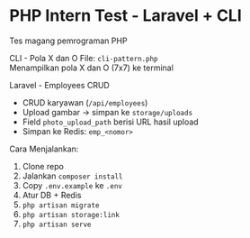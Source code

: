 # PHP Intern Test - Laravel + CLI

Tes magang pemrograman PHP

CLI - Pola X dan O
File: `cli-pattern.php`  
Menampilkan pola X dan O (7x7) ke terminal

Laravel - Employees CRUD

- CRUD karyawan (`/api/employees`)
- Upload gambar → simpan ke `storage/uploads`
- Field `photo_upload_path` berisi URL hasil upload
- Simpan ke Redis: `emp_<nomor>`


Cara Menjalankan:

1. Clone repo
2. Jalankan `composer install`
3. Copy `.env.example` ke `.env`
4. Atur DB + Redis
5. `php artisan migrate`
6. `php artisan storage:link`
7. `php artisan serve`
